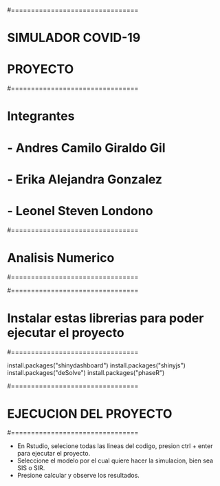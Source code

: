 
#================================
# SIMULADOR COVID-19
# PROYECTO 
#================================
# Integrantes
# - Andres Camilo Giraldo Gil
# - Erika Alejandra Gonzalez
# - Leonel Steven Londono
#================================
# Analisis Numerico
#================================

#================================
# Instalar estas librerias para poder ejecutar el proyecto
#================================

install.packages("shinydashboard")
install.packages("shinyjs")
install.packages("deSolve")
install.packages("phaseR")

#================================
# EJECUCION DEL PROYECTO
#================================

* En Rstudio, selecione todas las lineas del codigo, presion ctrl + enter para ejecutar el proyecto.
* Seleccione el modelo por el cual quiere hacer la simulacion, bien sea SIS o SIR.
* Presione calcular y observe los resultados.
